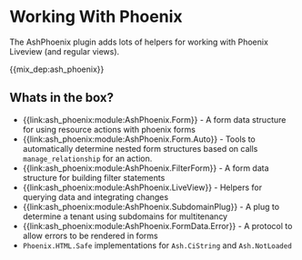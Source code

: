 # Working With Phoenix

The AshPhoenix plugin adds lots of helpers for working with Phoenix Liveview (and regular views).

{{mix_dep:ash_phoenix}}

## Whats in the box?

- {{link:ash_phoenix:module:AshPhoenix.Form}} - A form data structure for using resource actions with phoenix forms
- {{link:ash_phoenix:module:AshPhoenix.Form.Auto}} - Tools to automatically determine nested form structures based on calls `manage_relationship` for an action.
- {{link:ash_phoenix:module:AshPhoenix.FilterForm}} - A form data structure for building filter statements
- {{link:ash_phoenix:module:AshPhoenix.LiveView}} - Helpers for querying data and integrating changes
- {{link:ash_phoenix:module:AshPhoenix.SubdomainPlug}} - A plug to determine a tenant using subdomains for multitenancy
- {{link:ash_phoenix:module:AshPhoenix.FormData.Error}} - A protocol to allow errors to be rendered in forms
- `Phoenix.HTML.Safe` implementations for `Ash.CiString` and `Ash.NotLoaded`